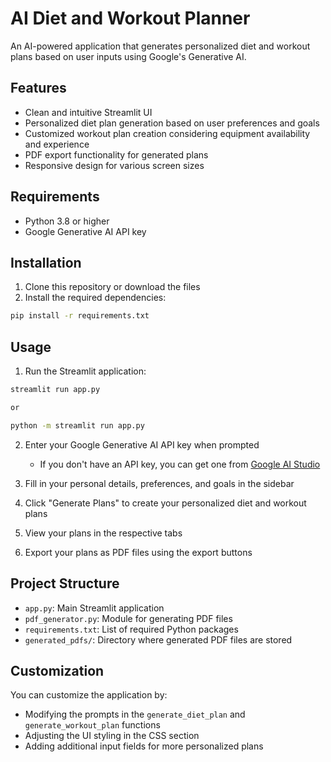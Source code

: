 # AI Diet and Workout Planner

An AI-powered application that generates personalized diet and workout plans based on user inputs using Google's Generative AI.

## Features

- Clean and intuitive Streamlit UI
- Personalized diet plan generation based on user preferences and goals
- Customized workout plan creation considering equipment availability and experience
- PDF export functionality for generated plans
- Responsive design for various screen sizes

## Requirements

- Python 3.8 or higher
- Google Generative AI API key

## Installation

1. Clone this repository or download the files
2. Install the required dependencies:

```bash
pip install -r requirements.txt
```

## Usage

1. Run the Streamlit application:

```bash
streamlit run app.py

or

python -m streamlit run app.py
```

2. Enter your Google Generative AI API key when prompted

   - If you don't have an API key, you can get one from [Google AI Studio](https://makersuite.google.com/app/apikey)

3. Fill in your personal details, preferences, and goals in the sidebar
4. Click "Generate Plans" to create your personalized diet and workout plans
5. View your plans in the respective tabs
6. Export your plans as PDF files using the export buttons

## Project Structure

- `app.py`: Main Streamlit application
- `pdf_generator.py`: Module for generating PDF files
- `requirements.txt`: List of required Python packages
- `generated_pdfs/`: Directory where generated PDF files are stored

## Customization

You can customize the application by:

- Modifying the prompts in the `generate_diet_plan` and `generate_workout_plan` functions
- Adjusting the UI styling in the CSS section
- Adding additional input fields for more personalized plans
